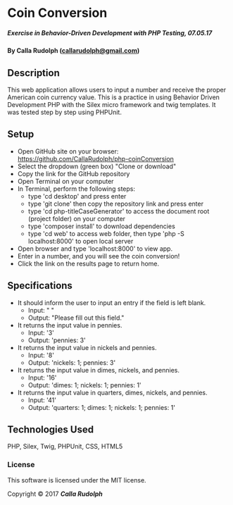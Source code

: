 # Coin Conversion
##### _Exercise in Behavior-Driven Development with PHP Testing, 07.05.17_

#### By Calla Rudolph (<callarudolph@gmail.com>)

## Description

This web application allows users to input a number and receive the proper American coin currency value. This is a practice in using Behavior Driven Development PHP with the Silex micro framework and twig templates. It was tested step by step using PHPUnit.

## Setup

* Open GitHub site on your browser: https://github.com/CallaRudolph/php-coinConversion
* Select the dropdown (green box) "Clone or download"
* Copy the link for the GitHub repository
* Open Terminal on your computer
* In Terminal, perform the following steps:
    * type 'cd desktop' and press enter
    * type 'git clone' then copy the repository link and press enter
    * type 'cd php-titleCaseGenerator' to access the document root (project folder) on your computer
    * type 'composer install' to download dependencies
    * type 'cd web' to access web folder, then type 'php -S localhost:8000' to open local server
* Open browser and type 'localhost:8000' to view app.
* Enter in a number, and you will see the coin conversion!
* Click the link on the results page to return home.

## Specifications
* It should inform the user to input an entry if the field is left blank.
    * Input: " "
    * Output: "Please fill out this field."
* It returns the input value in pennies.
    * Input: '3'
    * Output: 'pennies: 3'
* It returns the input value in nickels and pennies.
    * Input: '8'
    * Output: 'nickels: 1; pennies: 3'
* It returns the input value in dimes, nickels, and pennies.
    * Input: '16'
    * Output: 'dimes: 1; nickels: 1; pennies: 1'
* It returns the input value in quarters, dimes, nickels, and pennies.
    * Input: '41'
    * Output: 'quarters: 1; dimes: 1; nickels: 1; pennies: 1'

## Technologies Used

PHP, Silex, Twig, PHPUnit, CSS, HTML5

### License
This software is licensed under the MIT license.

Copyright &copy; 2017 **_Calla Rudolph_**
